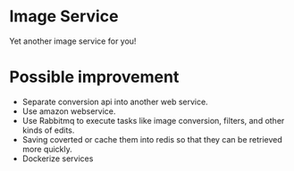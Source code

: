 # Image Service

Yet another image service for you!

# Possible improvement

* Separate conversion api into another web service.
* Use amazon webservice.
* Use Rabbitmq to execute tasks like image conversion, filters, and other kinds of edits.
* Saving coverted or cache them into redis so that they can be retrieved more quickly.
* Dockerize services